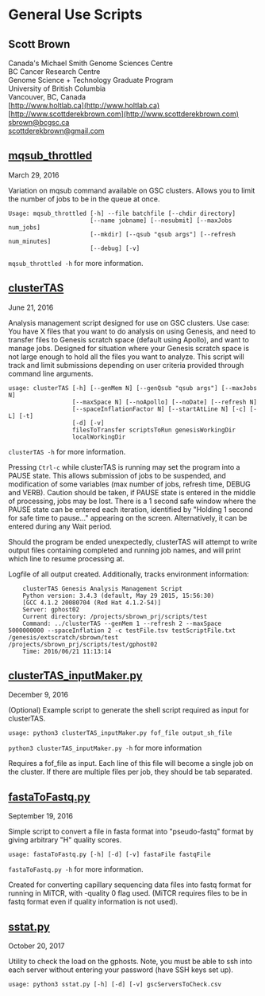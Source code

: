 General Use Scripts
===================

Scott Brown
-----------
Canada's Michael Smith Genome Sciences Centre  
BC Cancer Research Centre  
Genome Science + Technology Graduate Program  
University of British Columbia  
Vancouver, BC, Canada  
[http://www.holtlab.ca](http://www.holtlab.ca)  
[http://www.scottderekbrown.com](http://www.scottderekbrown.com)  
sbrown@bcgsc.ca  
scottderekbrown@gmail.com  

[mqsub_throttled](mqsub_throttled)
-----------------

March 29, 2016

Variation on mqsub command available on GSC clusters.
Allows you to limit the number of jobs to be in the queue at once.
```
Usage: mqsub_throttled [-h] --file batchfile [--chdir directory]
                       [--name jobname] [--nosubmit] [--maxJobs num_jobs]
                       [--mkdir] [--qsub "qsub args"] [--refresh num_minutes]
                       [--debug] [-v]
```
`mqsub_throttled -h` for more information.


[clusterTAS](clusterTAS)
------------

June 21, 2016

Analysis management script designed for use on GSC clusters.
Use case: You have X files that you want to do analysis on using Genesis, and need to transfer
          files to Genesis scratch space (default using Apollo), and want to manage jobs.
          Designed for situation where your Genesis scratch space is not large enough to hold
          all the files you want to analyze. This script will track and limit submissions
          depending on user criteria provided through command line arguments.
```
usage: clusterTAS [-h] [--genMem N] [--genQsub "qsub args"] [--maxJobs N]
                  [--maxSpace N] [--noApollo] [--noDate] [--refresh N]
                  [--spaceInflationFactor N] [--startAtLine N] [-c] [-L] [-t]
                  [-d] [-v]
                  filesToTransfer scriptsToRun genesisWorkingDir
                  localWorkingDir
```
`clusterTAS -h` for more information.

Pressing `Ctrl-c` while clusterTAS is running may set the program into a PAUSE state. This allows submission of jobs to be suspended, and modification of some variables (max number of jobs, refresh time, DEBUG and VERB). Caution should be taken, if PAUSE state is entered in the middle of processing, jobs may be lost. There is a 1 second safe window where the PAUSE state can be entered each iteration, identified by "Holding 1 second for safe time to pause..." appearing on the screen. Alternatively, it can be entered during any Wait period.

Should the program be ended unexpectedly, clusterTAS will attempt to write output files containing completed and running job names, and will print which line to resume processing at.

Logfile of all output created. Additionally, tracks environment information:
```
    clusterTAS Genesis Analysis Management Script
    Python version: 3.4.3 (default, May 29 2015, 15:56:30)
    [GCC 4.1.2 20080704 (Red Hat 4.1.2-54)]
    Server: gphost02
    Current directory: /projects/sbrown_prj/scripts/test
    Command: ../clusterTAS --genMem 1 --refresh 2 --maxSpace 5000000000 --spaceInflation 2 -c testFile.tsv testScriptFile.txt /genesis/extscratch/sbrown/test /projects/sbrown_prj/scripts/test/gphost02
    Time: 2016/06/21 11:13:14
```

[clusterTAS_inputMaker.py](clusterTAS_inputMaker.py)
--------------------------

December 9, 2016

(Optional) Example script to generate the shell script required as input for clusterTAS.

```
usage: python3 clusterTAS_inputMaker.py fof_file output_sh_file
```
`python3 clusterTAS_inputMaker.py -h` for more information

Requires a fof_file as input. Each line of this file will become a single job on the cluster. If there are multiple files per job, they should be tab separated.

[fastaToFastq.py](fastaToFastq.py)
-----------------

September 19, 2016

Simple script to convert a file in fasta format into "pseudo-fastq" format by giving arbitrary "H" quality scores.

```
usage: fastaToFastq.py [-h] [-d] [-v] fastaFile fastqFile
```
`fastaToFastq.py -h` for more information.

Created for converting capillary sequencing data files into fastq format for running in MiTCR, with -quality 0 flag used.
(MiTCR requires files to be in fastq format even if quality information is not used).

[sstat.py](sstat.py)
----------

October 20, 2017

Utility to check the load on the gphosts.
Note, you must be able to ssh into each server without entering your password (have SSH keys set up).

```
usage: python3 sstat.py [-h] [-d] [-v] gscServersToCheck.csv
```
